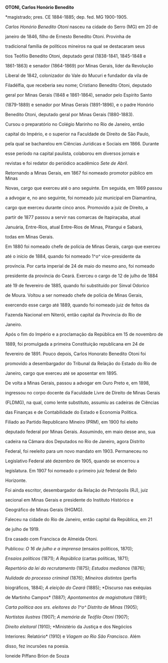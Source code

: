**OTONI, Carlos Honório Benedito**



\*magistrado; pres. CE 1884-1885; dep. fed. MG 1900-1905.



*Carlos Honório Benedito Otoni* nasceu na cidade do Serro (MG) em 20 de

janeiro de 1846, filho de Ernesto Benedito Otoni. Provinha de

tradicional família de políticos mineiros na qual se destacaram seus

tios Teófilo Benedito Otoni, deputado geral (1838-1841, 1845-1848 e

1861-1863) e senador (1864-1869) por Minas Gerais, líder da Revolução

Liberal de 1842, colonizador do Vale do Mucuri e fundador da vila de

Filadélfia, que receberia seu nome; Cristiano Benedito Otoni, deputado

geral por Minas Gerais (1848 e 1861-1864), senador pelo Espírito Santo

(1879-1889) e senador por Minas Gerais (1891-1896), e o padre Honório

Benedito Otoni, deputado geral por Minas Gerais (1880-1883).



Cursou o preparatório no Colégio Marinho no Rio de Janeiro, então

capital do Império, e o superior na Faculdade de Direito de São Paulo,

pela qual se bacharelou em Ciências Jurídicas e Sociais em 1866. Durante

esse período na capital paulista, colaborou em diversos jornais e

revistas e foi redator do periódico acadêmico *Sete de Abril*.



Retornando a Minas Gerais, em 1867 foi nomeado promotor público em Minas

Novas, cargo que exerceu até o ano seguinte. Em seguida, em 1869 passou

a advogar e, no ano seguinte, foi nomeado juiz municipal em Diamantina,

cargo que exerceu durante cinco anos. Promovido a juiz de Direito, a

partir de 1877 passou a servir nas comarcas de Itapiraçaba, atual

Januária, Entre-Rios, atual Entre-Rios de Minas, Pitangui e Sabará,

todas em Minas Gerais.



Em 1880 foi nomeado chefe de polícia de Minas Gerais, cargo que exerceu

até o início de 1884, quando foi nomeado 1^o^ vice-presidente da

província. Por carta imperial de 24 de maio do mesmo ano, foi nomeado

presidente da província do Ceará. Exerceu o cargo de 12 de julho de 1884

até 19 de fevereiro de 1885, quando foi substituído por Sinval Odorico

de Moura. Voltou a ser nomeado chefe de polícia de Minas Gerais,

exercendo esse cargo até 1889, quando foi nomeado juiz de feitos da

Fazenda Nacional em Niterói, então capital da Província do Rio de

Janeiro.



Após o fim do Império e a proclamação da República em 15 de novembro de

1889, foi promulgada a primeira Constituição republicana em 24 de

fevereiro de 1891. Pouco depois, Carlos Honorato Benedito Otoni foi

promovido a desembargador do Tribunal da Relação do Estado do Rio de

Janeiro, cargo que exerceu até se aposentar em 1895.



De volta a Minas Gerais, passou a advogar em Ouro Preto e, em 1898,

ingressou no corpo docente da Faculdade Livre de Direito de Minas Gerais

(FLDMG), na qual, como lente substituto, assumiu as cadeiras de Ciências

das Finanças e de Contabilidade do Estado e Economia Política.



Filiado ao Partido Republicano Mineiro (PRM), em 1900 foi eleito

deputado federal por Minas Gerais. Assumindo, em maio desse ano, sua

cadeira na Câmara dos Deputados no Rio de Janeiro, agora Distrito

Federal, foi reeleito para um novo mandato em 1903. Permaneceu no

Legislativo Federal até dezembro de 1905, quando se encerrou a

legislatura. Em 1907 foi nomeado o primeiro juiz federal de Belo

Horizonte.



Foi ainda escritor, desembargador da Relação de Petrópolis (RJ), juiz

secional em Minas Gerais e presidente do Instituto Histórico e

Geográfico de Minas Gerais (IHGMG).



Faleceu na cidade do Rio de Janeiro, então capital da República, em 21

de julho de 1919.



Era casado com Francisca de Almeida Otoni.



Publicou: *O 16 de julho e a imprensa* (ensaios políticos, 1870);

*Ensaios políticos* (1871); *A República* (cartas políticas, 1871);

*Repertório da lei do recrutamento* (1875); *Estudos medianos* (1876);

*Nulidade do processo criminal* (1876); *Mineiros distintos* (perfis

biográficos, 1884); *A eleição do Ceará* (1885); *Discurso nas exéquias

de Martinho Campos* (1887); *Apontamentos de magistratura* (1891);

*Carta política aos srs. eleitores do 1^o^ Distrito de Minas* (1905);

*Nortistas ilustres* (1907); *A memória de Teófilo Otoni* (1907);

*Direito eleitoral* (1910); *Ministério da Justiça e dos Negócios

Interiores: Relatório* (1910) e *Viagem ao Rio São Francisco*. Além

disso, fez incursões na poesia.



Ioneide Piffano Brion de Souza




